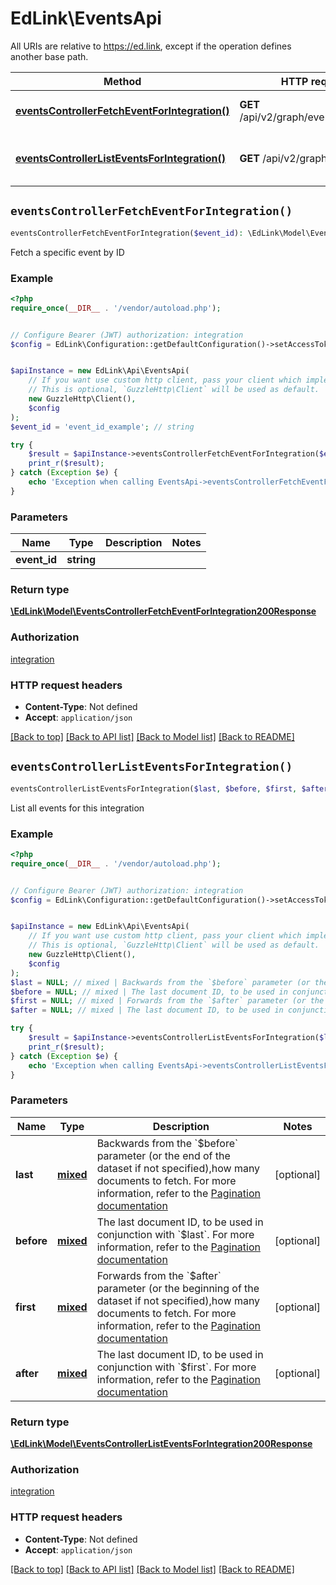 # EdLink\EventsApi

All URIs are relative to https://ed.link, except if the operation defines another base path.

| Method | HTTP request | Description |
| ------------- | ------------- | ------------- |
| [**eventsControllerFetchEventForIntegration()**](EventsApi.md#eventsControllerFetchEventForIntegration) | **GET** /api/v2/graph/events/{event_id} | Fetch a specific event by ID |
| [**eventsControllerListEventsForIntegration()**](EventsApi.md#eventsControllerListEventsForIntegration) | **GET** /api/v2/graph/events | List all events for this integration |


## `eventsControllerFetchEventForIntegration()`

```php
eventsControllerFetchEventForIntegration($event_id): \EdLink\Model\EventsControllerFetchEventForIntegration200Response
```

Fetch a specific event by ID

### Example

```php
<?php
require_once(__DIR__ . '/vendor/autoload.php');


// Configure Bearer (JWT) authorization: integration
$config = EdLink\Configuration::getDefaultConfiguration()->setAccessToken('YOUR_ACCESS_TOKEN');


$apiInstance = new EdLink\Api\EventsApi(
    // If you want use custom http client, pass your client which implements `GuzzleHttp\ClientInterface`.
    // This is optional, `GuzzleHttp\Client` will be used as default.
    new GuzzleHttp\Client(),
    $config
);
$event_id = 'event_id_example'; // string

try {
    $result = $apiInstance->eventsControllerFetchEventForIntegration($event_id);
    print_r($result);
} catch (Exception $e) {
    echo 'Exception when calling EventsApi->eventsControllerFetchEventForIntegration: ', $e->getMessage(), PHP_EOL;
}
```

### Parameters

| Name | Type | Description  | Notes |
| ------------- | ------------- | ------------- | ------------- |
| **event_id** | **string**|  | |

### Return type

[**\EdLink\Model\EventsControllerFetchEventForIntegration200Response**](../Model/EventsControllerFetchEventForIntegration200Response.md)

### Authorization

[integration](../../README.md#integration)

### HTTP request headers

- **Content-Type**: Not defined
- **Accept**: `application/json`

[[Back to top]](#) [[Back to API list]](../../README.md#endpoints)
[[Back to Model list]](../../README.md#models)
[[Back to README]](../../README.md)

## `eventsControllerListEventsForIntegration()`

```php
eventsControllerListEventsForIntegration($last, $before, $first, $after): \EdLink\Model\EventsControllerListEventsForIntegration200Response
```

List all events for this integration

### Example

```php
<?php
require_once(__DIR__ . '/vendor/autoload.php');


// Configure Bearer (JWT) authorization: integration
$config = EdLink\Configuration::getDefaultConfiguration()->setAccessToken('YOUR_ACCESS_TOKEN');


$apiInstance = new EdLink\Api\EventsApi(
    // If you want use custom http client, pass your client which implements `GuzzleHttp\ClientInterface`.
    // This is optional, `GuzzleHttp\Client` will be used as default.
    new GuzzleHttp\Client(),
    $config
);
$last = NULL; // mixed | Backwards from the `$before` parameter (or the end of the dataset if not specified),how many documents to fetch. For more information, refer to the [Pagination documentation](https://ed.link/docs/guides/v2.0/paginated-requests)
$before = NULL; // mixed | The last document ID, to be used in conjunction with `$last`. For more information, refer to the [Pagination documentation](https://ed.link/docs/guides/v2.0/paginated-requests)
$first = NULL; // mixed | Forwards from the `$after` parameter (or the beginning of the dataset if not specified),how many documents to fetch. For more information, refer to the [Pagination documentation](https://ed.link/docs/guides/v2.0/paginated-requests)
$after = NULL; // mixed | The last document ID, to be used in conjunction with `$first`. For more information, refer to the [Pagination documentation](https://ed.link/docs/guides/v2.0/paginated-requests)

try {
    $result = $apiInstance->eventsControllerListEventsForIntegration($last, $before, $first, $after);
    print_r($result);
} catch (Exception $e) {
    echo 'Exception when calling EventsApi->eventsControllerListEventsForIntegration: ', $e->getMessage(), PHP_EOL;
}
```

### Parameters

| Name | Type | Description  | Notes |
| ------------- | ------------- | ------------- | ------------- |
| **last** | [**mixed**](../Model/.md)| Backwards from the &#x60;$before&#x60; parameter (or the end of the dataset if not specified),how many documents to fetch. For more information, refer to the [Pagination documentation](https://ed.link/docs/guides/v2.0/paginated-requests) | [optional] |
| **before** | [**mixed**](../Model/.md)| The last document ID, to be used in conjunction with &#x60;$last&#x60;. For more information, refer to the [Pagination documentation](https://ed.link/docs/guides/v2.0/paginated-requests) | [optional] |
| **first** | [**mixed**](../Model/.md)| Forwards from the &#x60;$after&#x60; parameter (or the beginning of the dataset if not specified),how many documents to fetch. For more information, refer to the [Pagination documentation](https://ed.link/docs/guides/v2.0/paginated-requests) | [optional] |
| **after** | [**mixed**](../Model/.md)| The last document ID, to be used in conjunction with &#x60;$first&#x60;. For more information, refer to the [Pagination documentation](https://ed.link/docs/guides/v2.0/paginated-requests) | [optional] |

### Return type

[**\EdLink\Model\EventsControllerListEventsForIntegration200Response**](../Model/EventsControllerListEventsForIntegration200Response.md)

### Authorization

[integration](../../README.md#integration)

### HTTP request headers

- **Content-Type**: Not defined
- **Accept**: `application/json`

[[Back to top]](#) [[Back to API list]](../../README.md#endpoints)
[[Back to Model list]](../../README.md#models)
[[Back to README]](../../README.md)
